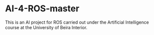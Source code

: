 # AI-4-ROS-master
 This is an AI project for ROS carried out under the Artificial Intelligence course at the University of Beira Interior.
